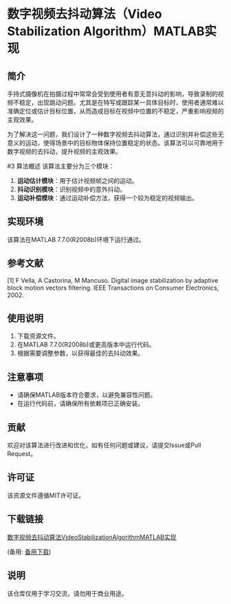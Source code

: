 # 数字视频去抖动算法（Video Stabilization Algorithm）MATLAB实现

## 简介
手持式摄像机在拍摄过程中常常会受到使用者有意无意抖动的影响，导致录制的视频不稳定，出现跳动问题。尤其是在特写或跟踪某一具体目标时，使用者通常难以准确定位或估计目标位置，从而造成目标在视频中位置的不稳定，严重影响视频的主观效果。

为了解决这一问题，我们设计了一种数字视频去抖动算法，通过识别并补偿这些无意义的运动，使得场景中的目标物体保持位置稳定的状态。该算法可以可靠地用于数字视频的去抖动，提升视频的主观效果。

#3 算法概述
该算法主要分为三个模块：

1. **运动估计模块**：用于估计视频帧之间的运动。
2. **抖动识别模块**：识别视频中的意外抖动。
3. **运动补偿模块**：通过运动补偿方法，获得一个较为稳定的视频输出。

## 实现环境
该算法在MATLAB 7.7.0(R2008b)环境下运行通过。

## 参考文献
[1] F Vella, A Castorina, M Mancuso. Digital image stabilization by adaptive block motion vectors filtering. IEEE Transactions on Consumer Electronics, 2002.

## 使用说明
1. 下载资源文件。
2. 在MATLAB 7.7.0(R2008b)或更高版本中运行代码。
3. 根据需要调整参数，以获得最佳的去抖动效果。

## 注意事项
- 请确保MATLAB版本符合要求，以避免兼容性问题。
- 在运行代码前，请确保所有依赖项已正确安装。

## 贡献
欢迎对该算法进行改进和优化，如有任何问题或建议，请提交Issue或Pull Request。

## 许可证
该资源文件遵循MIT许可证。

## 下载链接
[数字视频去抖动算法VideoStabilizationAlgorithmMATLAB实现](https://pan.quark.cn/s/f1d41d8d08bd) 

(备用: [备用下载](https://pan.baidu.com/s/1dYleki5hX8wPfaj-aAFD4w?pwd=1234))

## 说明

该仓库仅用于学习交流，请勿用于商业用途。
